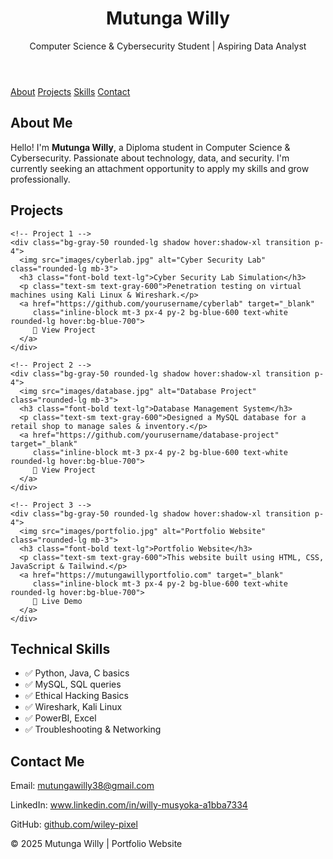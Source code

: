 <!DOCTYPE html>
<html lang="en">
<head>
  <meta charset="UTF-8">
  <meta name="viewport" content="width=device-width, initial-scale=1.0">
  <title>Mutunga Willy- Portfolio</title>
  <script src="https://cdn.tailwindcss.com"></script>
</head>
<body class="bg-gray-100 text-gray-900">

  <!-- Header -->
  <header class="bg-gray-900 text-white py-10">
    <div class="max-w-4xl mx-auto text-center">
      <h1 class="text-4xl font-bold">Mutunga Willy</h1>
      <p class="text-lg mt-2">Computer Science & Cybersecurity Student | Aspiring Data Analyst</p>
    </div>
  </header>

  <!-- Navigation -->
  <nav class="bg-gray-800">
    <div class="max-w-4xl mx-auto flex justify-center space-x-6 py-3">
      <a href="#about" class="text-white hover:text-yellow-400">About</a>
      <a href="#projects" class="text-white hover:text-yellow-400">Projects</a>
      <a href="#skills" class="text-white hover:text-yellow-400">Skills</a>
      <a href="#contact" class="text-white hover:text-yellow-400">Contact</a>
    </div>
  </nav>

  <!-- About Section -->
  <section id="about" class="max-w-4xl mx-auto my-12 p-6 bg-white rounded-xl shadow">
    <h2 class="text-2xl font-semibold mb-4">About Me</h2>
    <p>Hello! I'm <b>Mutunga Willy</b>, a Diploma student in Computer Science & Cybersecurity. 
       Passionate about technology, data, and security. I'm currently seeking an 
       attachment opportunity to apply my skills and grow professionally.</p>
  </section>

<!-- Projects Section -->
<section id="projects" class="max-w-5xl mx-auto my-12 p-6 bg-white rounded-xl shadow">
  <h2 class="text-3xl font-semibold mb-6 text-center">Projects</h2>
  
  <div class="grid md:grid-cols-3 gap-6">
    
    <!-- Project 1 -->
    <div class="bg-gray-50 rounded-lg shadow hover:shadow-xl transition p-4">
      <img src="images/cyberlab.jpg" alt="Cyber Security Lab" class="rounded-lg mb-3">
      <h3 class="font-bold text-lg">Cyber Security Lab Simulation</h3>
      <p class="text-sm text-gray-600">Penetration testing on virtual machines using Kali Linux & Wireshark.</p>
      <a href="https://github.com/yourusername/cyberlab" target="_blank" 
         class="inline-block mt-3 px-4 py-2 bg-blue-600 text-white rounded-lg hover:bg-blue-700">
         🔗 View Project
      </a>
    </div>

    <!-- Project 2 -->
    <div class="bg-gray-50 rounded-lg shadow hover:shadow-xl transition p-4">
      <img src="images/database.jpg" alt="Database Project" class="rounded-lg mb-3">
      <h3 class="font-bold text-lg">Database Management System</h3>
      <p class="text-sm text-gray-600">Designed a MySQL database for a retail shop to manage sales & inventory.</p>
      <a href="https://github.com/yourusername/database-project" target="_blank" 
         class="inline-block mt-3 px-4 py-2 bg-blue-600 text-white rounded-lg hover:bg-blue-700">
         🔗 View Project
      </a>
    </div>

    <!-- Project 3 -->
    <div class="bg-gray-50 rounded-lg shadow hover:shadow-xl transition p-4">
      <img src="images/portfolio.jpg" alt="Portfolio Website" class="rounded-lg mb-3">
      <h3 class="font-bold text-lg">Portfolio Website</h3>
      <p class="text-sm text-gray-600">This website built using HTML, CSS, JavaScript & Tailwind.</p>
      <a href="https://mutungawillyportfolio.com" target="_blank" 
         class="inline-block mt-3 px-4 py-2 bg-blue-600 text-white rounded-lg hover:bg-blue-700">
         🔗 Live Demo
      </a>
    </div>

  </div>
</section>


  <!-- Skills Section -->
  <section id="skills" class="max-w-4xl mx-auto my-12 p-6 bg-white rounded-xl shadow">
    <h2 class="text-2xl font-semibold mb-4">Technical Skills</h2>
    <ul class="grid grid-cols-2 gap-3">
      <li>✅ Python, Java, C basics</li>
      <li>✅ MySQL, SQL queries</li>
      <li>✅ Ethical Hacking Basics</li>
      <li>✅ Wireshark, Kali Linux</li>
      <li>✅ PowerBI, Excel</li>
      <li>✅ Troubleshooting & Networking</li>
    </ul>
  </section>

  <!-- Contact Section -->
  <section id="contact" class="max-w-4xl mx-auto my-12 p-6 bg-white rounded-xl shadow text-center">
    <h2 class="text-2xl font-semibold mb-4">Contact Me</h2>
    <p>Email: <a href="mailto:mutungawilly38@gmail.com" class="text-blue-600">mutungawilly38@gmail.com</a></p>
    <p>LinkedIn: <a href="www.linkedin.com/in/willy-musyoka-a1bba7334" target="_blank" class="text-blue-600">www.linkedin.com/in/willy-musyoka-a1bba7334</a></p>
    <p>GitHub: <a href="https://github.com/wiley-pixel" target="_blank" class="text-blue-600">github.com/wiley-pixel</a></p>
  </section>

  <!-- Footer -->
  <footer class="bg-gray-900 text-white py-4 text-center">
    <p>© 2025 Mutunga Willy | Portfolio Website</p>
  </footer>

</body>
</html>
